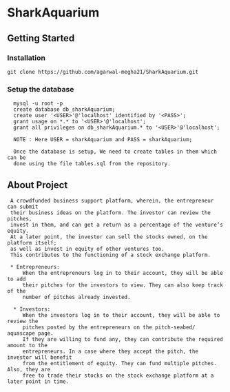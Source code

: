 # SharkAquarium

## Getting Started
   
### Installation
    git clone https://github.com/agarwal-megha21/SharkAquarium.git

### Setup the database<br>

      mysql -u root -p
      create database db_sharkAquarium;
      create user '<USER>'@'localhost' identified by '<PASS>';
      grant usage on *.* to '<USER>'@'localhost';
      grant all privileges on db_sharkAquarium.* to '<USER>'@'localhost';
      
      NOTE : Here USER = sharkAquarium and PASS = sharkAquarium;
      
      Once the database is setup, We need to create tables in them which can be
      done using the file tables.sql from the repository.

## About Project
     A crowdfunded business support platform, wherein, the entrepreneur can submit 
     their business ideas on the platform. The investor can review the pitches,
     invest in them, and can get a return as a percentage of the venture’s equity. 
     At a later point, the investor can sell the stocks owned, on the platform itself;
     as well as invest in equity of other ventures too. 
     This contributes to the functioning of a stock exchange platform. 

     * Entrepreneurs:
         When the entrepreneurs log in to their account, they will be able to add 
         their pitches for the investors to view. They can also keep track of the 
         number of pitches already invested. 

      * Investors:
         When the investors log in to their account, they will be able to review the
         pitches posted by the entrepreneurs on the pitch-seabed/ aquascape page.
         If they are willing to fund any, they can contribute the required amount to the 
         entrepreneurs. In a case where they accept the pitch, the investor will benefit 
         from the entitlement of equity. They can fund multiple pitches. Also, they are 
         free to trade their stocks on the stock exchange platform at a later point in time.

